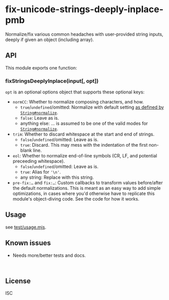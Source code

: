 ﻿
<!--#echo json="package.json" key="name" underline="=" -->
fix-unicode-strings-deeply-inplace-pmb
======================================
<!--/#echo -->

<!--#echo json="package.json" key="description" -->
Normalize/fix various common headaches with user-provided string inputs,
deeply if given an object (including array).
<!--/#echo -->



API
---

This module exports one function:

### fixStringsDeeplyInplace(input[, opt])

`opt` is an optional options object that supports these optional keys:

* `normCC`: Whether to normalize composing characters, and how.
  * `true`/`undefined`/omitted: Normalize with default setting
    [as defined by `String#normalize`][mdn-normstr].
  * `false`: Leave as is.
  * anything else: … is assumed to be one of the valid modes for
    [`String#normalize`][mdn-normstr].
* `trim`: Whether to discard whitespace at the start and end of strings.
  * `false`/`undefined`/omitted: Leave as is.
  * `true`: Discard.
    This may mess with the indentation of the first non-blank line.
* `eol`: Whether to normalize end-of-line symbols (CR, LF,
  and potential preceeding whitespace).
  * `false`/`undefined`/omitted: Leave as is.
  * `true`: Alias for `'\n'`.
  * any string: Replace with this string.
* `pre-fix:…` and `fix:…`: Custom callbacks to transform values before/after
  the default normalizations. This is meant as an easy way to add simple
  optimizations, in cases where you'd otherwise have to replicate
  this module's object-diving code. See the code for how it works.




Usage
-----

see [test/usage.mjs](test/usage.mjs).



<!--#toc stop="scan" -->

  [mdn-normstr]: https://developer.mozilla.org/en-US/docs/Web/JavaScript/Reference/Global_Objects/String/normalize



Known issues
------------

* Needs more/better tests and docs.




&nbsp;


License
-------
<!--#echo json="package.json" key=".license" -->
ISC
<!--/#echo -->
